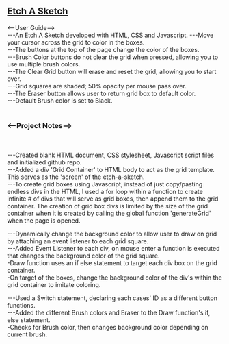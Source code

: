 <a href = "https://soundwanders.github.io/etchasketch/"> <h2>Etch A Sketch</h2> </a>

<--User Guide--> <br>
---An Etch A Sketch developed with HTML, CSS and Javascript.
---Move your cursor across the grid to color in the boxes.<br>
---The buttons at the top of the page change the color of the boxes.<br>
---Brush Color buttons do not clear the grid when pressed, allowing you to use multiple brush colors.<br>
---The Clear Grid button will erase and reset the grid, allowing you to start over.<br>
---Grid squares are shaded; 50% opacity per mouse pass over.<br>
---The Eraser button allows user to return grid box to default color.<br>
---Default Brush color is set to Black.
<br><br>
<h3><--Project Notes--></h3>
<br><br>
---Created blank HTML document, CSS stylesheet, Javascript script files and initialized github repo.
<br>
---Added a div 'Grid Container' to HTML body to act as the grid template. This serves as the 'screen' of the etch-a-sketch.
<br>
---To create grid boxes using Javascript, instead of just copy/pasting endless divs in the HTML, I used a for loop within a function to create infinite # of divs that will serve as grid boxes, then append them to the grid container. The creation of grid box divs is limited by the size of the grid container when it is created by calling the global function 'generateGrid' when the page is opened.<br>

---Dynamically change the background color to allow user to draw on grid by attaching an event listener to each grid square.<br>
---Added Event Listener to each div, on mouse enter a function is executed that changes the background color of the grid square.<br>
    -Draw function uses an if else statement to target each div box on the grid container.<br>
    -On target of the boxes, change the background color of the div's within the grid container to imitate coloring.<br>

---Used a Switch statement, declaring each cases' ID as a different button functions.<br>
---Added the different Brush colors and Eraser to the Draw function's if, else statement.<br>
    -Checks for Brush color, then changes background color depending on current brush.<br>